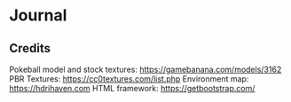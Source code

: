 # Journal

## Credits
Pokeball model and stock textures: https://gamebanana.com/models/3162
PBR Textures: https://cc0textures.com/list.php
Environment map: https://hdrihaven.com
HTML framework: https://getbootstrap.com/
